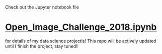 Check out the Jupyter notebook file 
# [Open_Image_Challenge_2018.ipynb](https://github.com/ginochen/openimagechallenge/blob/master/Open_Images_Challenge_2018.ipynb)
for details of my data science projectis! This repo will be actively updated until I finish the project, stay tuned!!
